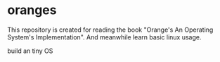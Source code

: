 # oranges
This repository is created for reading the book "Orange's An Operating System's Implementation".
And meanwhile learn basic linux usage.


build an tiny OS
